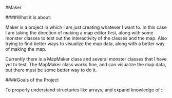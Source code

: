 #Maker

####What it is about:

Maker is a project in which I am just creating whatever I want to. In this case
I am taking the direction of making a map editor first, along with some monster classes
to test out the interactivity of the classes and the map. Also trying to find better ways to visualize the map data, along with a better way of making the map. 

Currently there is a MapMaker class and several monster classes that I have yet to test.
The MapMaker class works fine, and can visualize the map data, but there must be some better way to do it.

####Goals of the Project

To properly understand structuries like arrays, and expand knowledge of ::

